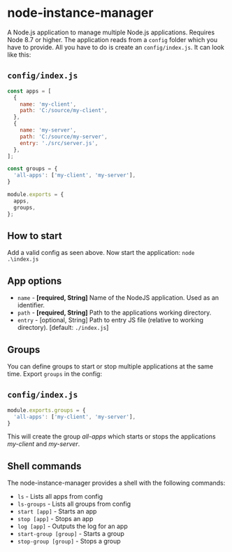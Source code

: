 # node-instance-manager
A Node.js application to manage multiple Node.js applications. Requires Node 8.7 or higher.
The application reads from a `config` folder which you have to provide. All you have to do is create an `config/index.js`. It can look like this:

## `config/index.js`
```javascript
const apps = [
  {
    name: 'my-client',
    path: 'C:/source/my-client',
  },
  {
    name: 'my-server',
    path: 'C:/source/my-server',
    entry: './src/server.js',
  },
];

const groups = {
  'all-apps': ['my-client', 'my-server'],
}

module.exports = {
  apps,
  groups,
};
```
## How to start
Add a valid config as seen above. Now start the application:
`node .\index.js`

## App options
- `name` - **[required, String]** Name of the NodeJS application. Used as an identifier.
- `path` - **[required, String]** Path to the applications working directory.
- `entry` - [optional, String] Path to entry JS file (relative to working directory). [default: `./index.js`]

## Groups
You can define groups to start or stop multiple applications at the same time. Export `groups` in the config:
## `config/index.js`
```javascript
module.exports.groups = {
  'all-apps': ['my-client', 'my-server'],
}
```
This will create the group *all-apps* which starts or stops the applications *my-client* and *my-server*.

## Shell commands
The node-instance-manager provides a shell with the following commands:
- `ls` - Lists all apps from config
- `ls-groups` - Lists all groups from config
- `start [app]` - Starts an app
- `stop [app]` - Stops an app
- `log [app]` - Outputs the log for an app
- `start-group [group]` - Starts a group
- `stop-group [group]` - Stops a group